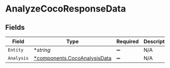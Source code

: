 # AnalyzeCocoResponseData


## Fields

| Field                                                                       | Type                                                                        | Required                                                                    | Description                                                                 |
| --------------------------------------------------------------------------- | --------------------------------------------------------------------------- | --------------------------------------------------------------------------- | --------------------------------------------------------------------------- |
| `Entity`                                                                    | **string*                                                                   | :heavy_minus_sign:                                                          | N/A                                                                         |
| `Analysis`                                                                  | [*components.CocoAnalysisData](../../models/components/cocoanalysisdata.md) | :heavy_minus_sign:                                                          | N/A                                                                         |